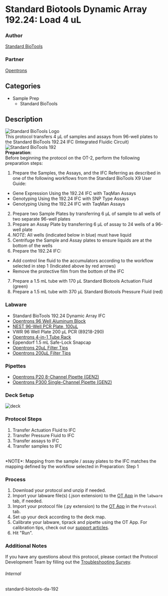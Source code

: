 # Standard Biotools Dynamic Array 192.24: Load 4 uL

### Author
[Standard BioTools](https://www.standardbio.com/)

### Partner
[Opentrons](https://opentrons.com/)


## Categories
* Sample Prep
	* Standard BioTools


## Description
![Standard BioTools Logo](https://opentrons-protocol-library-website.s3.amazonaws.com/custom-README-images/standard-biotools/standard-bio-logo-200-TM.jpg)
</br>
This protocol transfers 4 µL of samples and assays from 96-well plates to the Standard BioTools 192.24 IFC (Integrated Fluidic Circuit)</br>
![Standard BioTools 192](https://opentrons-protocol-library-website.s3.amazonaws.com/custom-README-images/standard-biotools/Opentrons_Figs_192.jpg)
</br>
**Preparation**:</br>
Before beginning the protocol on the OT-2, perform the following preparation steps:
1. Prepare the Samples, the Assays, and the IFC Referring as described in one of the following workflows from the Standard BioTools X9 User Guide:
- Gene Expression Using the 192.24 IFC with TaqMan Assays
- Genotyping Using the 192.24 IFC with SNP Type Assays
- Genotyping Using the 192.24 IFC with TaqMan Assays
2. Prepare two Sample Plates by transferring 6 µL of sample to all wells of two separate 96-well plates
3. Prepare an Assay Plate by transferring 6 µL of assay to 24 wells of a 96-well plate
4. *NOTE*: All wells (indicated below in blue) must have liquid
5. Centrifuge the Sample and Assay plates to ensure liquids are at the bottom of the wells
6. Prepare the 192.24 IFC:
- Add control line fluid to the accumulators according to the workflow selected in step 1 (Indicated above by red arrows)
- Remove the protective film from the bottom of the IFC
7. Prepare a 1.5 mL tube with 170 µL Standard Biotools Actuation Fluid (green)
8. Prepare a 1.5 mL tube with 370 µL Standard Biotools Pressure Fluid (red)



### Labware
* Standard BioTools 192.24 Dynamic Array IFC
* [Opentrons 96 Well Aluminum Block](https://shop.opentrons.com/collections/hardware-modules/products/aluminum-block-set)
* [NEST 96-Well PCR Plate, 100µL](https://shop.opentrons.com/nest-0-1-ml-96-well-pcr-plate-full-skirt/)
* VWR 96 Well Plate 200 µL PCR (89218-290)
* [Opentrons 4-in-1 Tube Rack](https://shop.opentrons.com/4-in-1-tube-rack-set/)
* Eppendorf 1.5 mL Safe-Lock Snapcap
* [Opentrons 20µL Filter Tips](https://shop.opentrons.com/opentrons-20ul-filter-tips/)
* [Opentrons 200µL Filter Tips](https://shop.opentrons.com/opentrons-200ul-filter-tips/)


### Pipettes
* [Opentrons P20 8-Channel Pipette (GEN2)](https://shop.opentrons.com/8-channel-electronic-pipette/)
* [Opentrons P300 Single-Channel Pipette (GEN2)](https://shop.opentrons.com/single-channel-electronic-pipette-p20/)


### Deck Setup
![deck](https://opentrons-protocol-library-website.s3.amazonaws.com/custom-README-images/standard-biotools/Opentrons+Protocols+Figs_192.24+Layout.jpg)


### Protocol Steps
1. Transfer Actuation Fluid to IFC
2. Transfer Pressure Fluid to IFC
3. Transfer assays to IFC
4. Transfer samples to IFC

</br>
*NOTE*: Mapping from the sample / assay plates to the IFC matches the mapping defined by the workflow selected in Preparation: Step 1



### Process
1. Download your protocol and unzip if needed.
2. Import your labware file(s) (.json extension) to the [OT App](https://opentrons.com/ot-app) in the `labware` tab, if needed.
3. Import your protocol file (.py extension) to the [OT App](https://opentrons.com/ot-app) in the `Protocol` tab.
4. Set up your deck according to the deck map.
5. Calibrate your labware, tiprack and pipette using the OT App. For calibration tips, check out our [support articles](https://support.opentrons.com/s/article/How-positional-calibration-works-on-the-OT-2).
6. Hit "Run".


### Additional Notes
If you have any questions about this protocol, please contact the Protocol Development Team by filling out the [Troubleshooting Survey](https://protocol-troubleshooting.paperform.co/).


###### Internal
standard-biotools-da-192
